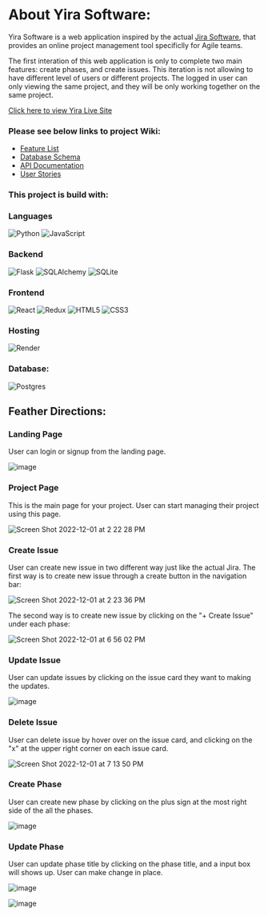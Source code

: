 # About Yira Software:

 Yira Software is a web application inspired by the actual [Jira Software](https://www.atlassian.com/software/jira?&aceid=&adposition=&adgroup=136973859330&campaign=18440774103&creative=632787634544&device=c&keyword=jira%20software&matchtype=e&network=g&placement=&ds_kids=p73335831615&ds_e=GOOGLE&ds_eid=700000001558501&ds_e1=GOOGLE&gclid=EAIaIQobChMI0K3unbDP-wIVv2xvBB35UwypEAAYAiAAEgIutvD_BwE&gclsrc=aw.ds#), that provides an online project management tool specificlly for Agile teams. 
 
 The first interation of this web application is only to complete two main features: create phases, and create issues. This iteration is not allowing to have different level of users or different projects. The logged in user can only viewing the same project, and they will be only working together on the same project.

[Click here to view Yira Live Site](https://yira-jira-clone.onrender.com/)

### Please see below links to project Wiki:
* [Feature List](https://github.com/yashayang/Yira---Jira-clone/wiki/MVP-Features)
* [Database Schema](https://github.com/yashayang/Yira---Jira-clone/wiki/Database-Schema)
* [API Documentation](https://github.com/yashayang/Yira---Jira-clone/wiki/API-Documentation)
* [User Stories](https://github.com/yashayang/Yira---Jira-clone/wiki/User-Stories)

### This project is build with:
### Languages
![Python](https://img.shields.io/badge/python-3670A0?style=for-the-badge&logo=python&logoColor=ffdd54) ![JavaScript](https://img.shields.io/badge/javascript-%23323330.svg?style=for-the-badge&logo=javascript&logoColor=%23F7DF1E)

### Backend
![Flask](https://img.shields.io/badge/flask-%23000.svg?style=for-the-badge&logo=flask&logoColor=white) ![SQLAlchemy](https://img.shields.io/badge/SQLAlchemy-100000?style=for-the-badge&logo=sql&logoColor=BA1212&labelColor=AD0000&color=A90000) ![SQLite](https://img.shields.io/badge/sqlite-%2307405e.svg?style=for-the-badge&logo=sqlite&logoColor=white)

### Frontend
![React](https://img.shields.io/badge/react-%2320232a.svg?style=for-the-badge&logo=react&logoColor=%2361DAFB) ![Redux](https://img.shields.io/badge/redux-%23593d88.svg?style=for-the-badge&logo=redux&logoColor=white) ![HTML5](https://img.shields.io/badge/html5-%23E34F26.svg?style=for-the-badge&logo=html5&logoColor=white) ![CSS3](https://img.shields.io/badge/css3-%231572B6.svg?style=for-the-badge&logo=css3&logoColor=white)

### Hosting
![Render](https://img.shields.io/badge/Render-12100E?style=for-the-badge&logo=Render)

### Database:
![Postgres](https://img.shields.io/badge/postgres-%23316192.svg?style=for-the-badge&logo=postgresql&logoColor=white)


## Feather Directions:

### Landing Page

User can login or signup from the landing page.

![image](https://user-images.githubusercontent.com/1794317/205171027-c62d407f-66d5-4296-938a-21ba180f8a26.png)

### Project Page

This is the main page for your project. User can start managing their project using this page.

![Screen Shot 2022-12-01 at 2 22 28 PM](https://user-images.githubusercontent.com/1794317/205171666-5049dc93-6d29-49b9-b508-f227713d8872.png)

### Create Issue

User can create new issue in two different way just like the actual Jira. 
The first way is to create new issue through a create button in the navigation bar:

![Screen Shot 2022-12-01 at 2 23 36 PM](https://user-images.githubusercontent.com/1794317/205172227-df7e84c9-eb51-4279-b635-ac4f3c731b53.png)

The second way is to create new issue by clicking on the "+ Create Issue" under each phase:

![Screen Shot 2022-12-01 at 6 56 02 PM](https://user-images.githubusercontent.com/1794317/205204774-1e0a9db5-d404-41d7-92ac-4b3fc165754b.png)

### Update Issue

User can update issues by clicking on the issue card they want to making the updates.

![image](https://user-images.githubusercontent.com/1794317/205206433-d6bf8396-7ee4-4fbb-b582-6df1715b9d8c.png)

### Delete Issue

User can delete issue by hover over on the issue card, and clicking on the "x" at the upper right corner on each issue card.

![Screen Shot 2022-12-01 at 7 13 50 PM](https://user-images.githubusercontent.com/1794317/205207060-fe136af0-3083-4294-af47-541ac3ccfd3a.png)


### Create Phase

User can create new phase by clicking on the plus sign at the most right side of the all the phases.

![image](https://user-images.githubusercontent.com/1794317/205206519-dee29a43-2041-4d76-b8f1-6a84b07de727.png)

### Update Phase

User can update phase title by clicking on the phase title, and a input box will shows up. User can make change in place.

![image](https://user-images.githubusercontent.com/1794317/205206753-30824a73-865c-40a4-af77-8868fc2ee136.png)

![image](https://user-images.githubusercontent.com/1794317/205206519-dee29a43-2041-4d76-b8f1-6a84b07de727.png)
